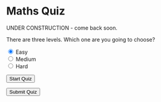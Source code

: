 <style>
  .answers {
    margin-bottom: 20px;
  }
  .answers label{
    display: block;
  }
</style>

# Maths Quiz

UNDER CONSTRUCTION - come back soon.

There are three levels. Which one are you going to choose?

<input type="radio" id="level_easy" name="quiz_level" value="easy" checked>
<label for="level_easy">Easy</label><br>

<input type="radio" id="level_medium" name="quiz_level" value="medium">
<label for="level_medium">Medium</label><br>

<input type="radio" id="level_hard" name="quiz_level" value="hard">
<label for="level_hard">Hard</label><br>

<button id="start_quiz_btn">Start Quiz</button>

<div id="quiz"></div>
<button id="submit">Submit Quiz</button>
<div id="results"></div>

<script id="rendered-js" >
(function () {
  function buildQuiz() {

    // disable level selector radio buttons when the quiz starts
    document.getElementById('level_easy').disabled = true;
    document.getElementById('level_medium').disabled = true;
    document.getElementById('level_hard').disabled = true;
    
    // variable to store the HTML output
    const output = [];

    // for each question...
    myQuestions.forEach(
    
    (currentQuestion, questionNumber) => {

      // variable to store the list of possible answers
      const answers = [];

      // and for each available answer...
      for (letter in currentQuestion.answers) {

        // ...add an HTML radio button
        answers.push(
        `<label>
              <input type="radio" name="question${questionNumber}" value="${letter}">
              ${letter} :
              ${currentQuestion.answers[letter]}
            </label>`);
      }

      // add this question and its answers to the output
      output.push(
      `<div class="question"> ${currentQuestion.question} </div>
          <div class="answers"> ${answers.join('')} </div>`);
    });

    // finally combine our output list into one string of HTML and put it on the page
    quizContainer.innerHTML = output.join('');
  }

  function showResults() {

    // gather answer containers from our quiz
    const answerContainers = quizContainer.querySelectorAll('.answers');

    // keep track of user's answers
    let numCorrect = 0;

    // for each question...
    myQuestions.forEach((currentQuestion, questionNumber) => {
  
      // find selected answer
      const answerContainer = answerContainers[questionNumber];
      const selector = `input[name=question${questionNumber}]:checked`;
      const userAnswer = (answerContainer.querySelector(selector) || {}).value;

      // if answer is correct
      if (userAnswer === currentQuestion.correctAnswer) {
        // add to the number of correct answers
        numCorrect++;

        // color the answers green
        answerContainers[questionNumber].style.color = 'lightgreen';
      }
      // if answer is wrong or blank
      else {
          // color the answers red
          answerContainers[questionNumber].style.color = 'red';
        }
    });

    // show number of correct answers out of total
    resultsContainer.innerHTML = `${numCorrect} correct!`;
  }

  const quizContainer = document.getElementById('quiz');
  const resultsContainer = document.getElementById('results');
  const submitButton = document.getElementById('submit');
  const startQuizButton = document.getElementById('start_quiz_btn');
  
  const easyQuestions = [
  {
    level: "easy",
    question: "What is 7 * 9?",
    answers: {
      a: "79",
      b: "69",
      c: "63"
    },
    correctAnswer: "c"
  },
  {
    level: "easy",
    question: "What is 12 * 11?",
    answers: {
      a: "144",
      b: "132",
      c: "121"
    },
    correctAnswer: "b"
  },
  {
    level: "easy",
    question: "What is 60-29?",
    answers: {
      a: "30",
      b: "29",
      c: "21"
    },
    correctAnswer: "b"
  },
  {
    level: "easy",
    question: "What is 120+60?",
    answers: {
      a: "188",
      b: "80",
      c: "180"
    },
    correctAnswer: "c"
  },
 {
    level: "easy",
    question: "What is 1 * 60?",
    answers: {
      a: "54",
      b: "60",
      c: "79"
    },
    correctAnswer: "b"
  }];

  const mediumQuestions = [
  {
    level: "medium",
    question: "What is 27 * 2?",
    answers: {
      a: "56",
      b: "90",
      c: "60"
    },
    correctAnswer: "a"
  },
  {
    level: "medium",
    question: "What is 13 * 13?",
    answers: {
      a: "244",
      b: "169",
      c: "160",
      d: "194"
    },
    correctAnswer: "b"
  }];

  const hardQuestions = [
  {
    level: "hard",
    question: "What is 7 * 9?",
    answers: {
      a: "79",
      b: "69",
      c: "63"
    },
    correctAnswer: "c"
  }];

  let myQuestions;
  
  switch ( document.querySelector('input[name="quiz_level"]:checked').value ) {
    case "easy":
      myQuestions = easyQuestions;
      break;
    case "medium":
      myQuestions = mediumQuestions;
      break;
    case "hard":
      myQuestions = hardQuestions;
  }
  
  // Kick things off
  // buildQuiz();

  // Event listeners
  submitButton.addEventListener('click', showResults);
  startQuizButton.addEventListener('click', buildQuiz);
})();
</script>
